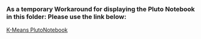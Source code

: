 ### As a temporary Workaround for displaying the Pluto Notebook in this folder: Please use the link below:
[K-Means PlutoNotebook](https://htmlpreview.github.io/?https://github.com/Reuben-AmI/Machine-Learning/blob/main/Julia/K-Means/K-Means.jl%20(1).html)
